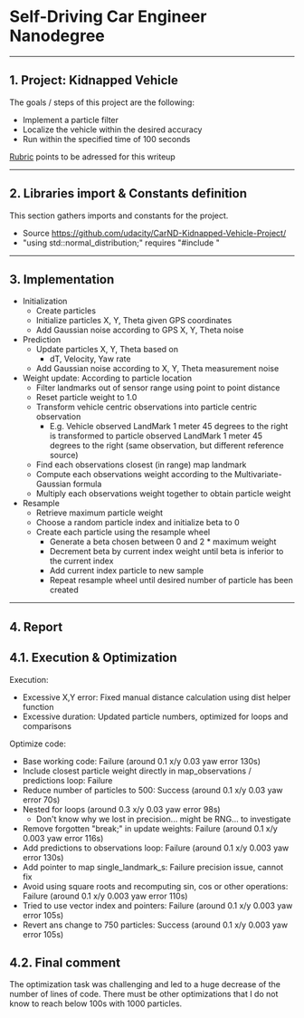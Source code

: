 # Self-Driving Car Engineer Nanodegree

---

## 1. Project: **Kidnapped Vehicle** 

The goals / steps of this project are the following:

* Implement a particle filter
* Localize the vehicle within the desired accuracy
* Run within the specified time of 100 seconds 

[Rubric](https://review.udacity.com/#!/rubrics/1965/view) points to be adressed for this writeup

[//]: # (Image References)

[image1]: ./output_images/success.png "Final successful run"

---

## 2. Libraries import & Constants definition  

This section gathers imports and constants for the project.
* Source https://github.com/udacity/CarND-Kidnapped-Vehicle-Project/
* "using std::normal_distribution;" requires "#include <random>" 

---

## 3. Implementation

  * Initialization
    * Create particles
    * Initialize particles X, Y, Theta given GPS coordinates
    * Add Gaussian noise according to GPS X, Y, Theta noise
  * Prediction
    * Update particles X, Y, Theta based on
      * dT, Velocity, Yaw rate
    * Add Gaussian noise according to X, Y, Theta measurement noise
  * Weight update: According to particle location
    * Filter landmarks out of sensor range using point to point distance
    * Reset particle weight to 1.0
    * Transform vehicle centric observations into particle centric observation
      * E.g. Vehicle observed LandMark 1 meter 45 degrees to the right is transformed to particle observed LandMark 1 meter 45 degrees to the right (same observation, but different reference source)
    * Find each observations closest (in range) map landmark
    * Compute each observations weight according to the Multivariate-Gaussian formula
    * Multiply each observations weight together to obtain particle weight
  * Resample
    * Retrieve maximum particle weight
    * Choose a random particle index and initialize beta to 0
    * Create each particle using the resample wheel
      * Generate a beta chosen between 0 and 2 * maximum weight
      * Decrement beta by current index weight until beta is inferior to the current index
      * Add current index particle to new sample
      * Repeat resample wheel until desired number of particle has been created

---

## 4. Report

## 4.1. Execution & Optimization

Execution: 
* Excessive X,Y error: Fixed manual distance calculation using dist helper function
* Excessive duration: Updated particle numbers, optimized for loops and comparisons

Optimize code: 
* Base working code: Failure (around 0.1 x/y 0.03 yaw error 130s)
* Include closest particle weight directly in map_observations / predictions loop: Failure
* Reduce number of particles to 500: Success (around 0.1 x/y 0.03 yaw error 70s)
* Nested for loops (around 0.3 x/y 0.03 yaw error 98s)
  * Don't know why we lost in precision... might be RNG... to investigate
* Remove forgotten "break;" in update weights: Failure (around 0.1 x/y 0.003 yaw error 116s)
* Add predictions to observations loop: Failure (around 0.1 x/y 0.003 yaw error 130s)
* Add pointer to map single_landmark_s: Failure precision issue, cannot fix
* Avoid using square roots and recomputing sin, cos or other operations: Failure (around 0.1 x/y 0.003 yaw error 110s)
* Tried to use vector index and pointers: Failure (around 0.1 x/y 0.003 yaw error 105s)
* Revert ans change to 750 particles: Success (around 0.1 x/y 0.003 yaw error 105s)

## 4.2. Final comment

The optimization task was challenging and led to a huge decrease of the number of lines of code.
There must be other optimizations that I do not know to reach below 100s with 1000 particles.
